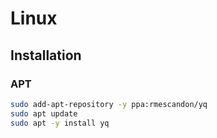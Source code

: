 # Linux

## Installation

### APT

```sh
sudo add-apt-repository -y ppa:rmescandon/yq
sudo apt update
sudo apt -y install yq
```
